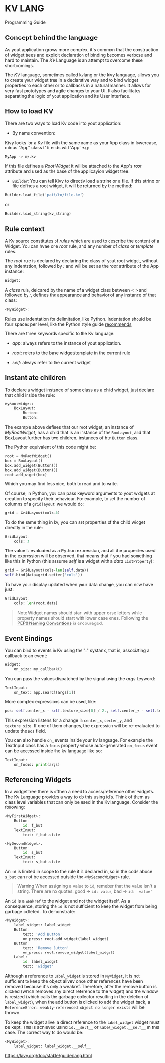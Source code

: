 # KV LANG

Programming Guide

## Concept behind the language

As yout application grows more complex, it's common that the construction of widget trees and explicit declaration of binding becomes verbose and hard to maintain. The *KV* Language is an attempt to overcome these shortcomings.

The *KV* language, sometimes called kvlang or the kivy language, allows you to create your widget tree in a declarative way and to bind widget properties to each other or to callbacks in a natural manner. It allows for very fast prototypes and agile changes to your UI. It also facilitates separating the logic of yout application and its User Interface.

## How to load KV

There are two ways to load Kv code into yout application:

- By name convention:

Kivy looks for a Kv file with the same name as your App class in lowercase, minus "App" class if it ends witl 'App' e.g:

```python
MyApp -> my.kv
```

If this file defines a *Root Widget* it will be attached to the App's *root* attribute and used as the base of the applicayion widget tree.

- `Builder`: You can tell Kivy to directly load a string or a file. If this string or file defines a root widget, it will be returned by the method:

```python
Builder.load_file('path/to/file.kv')
```

or 

```python
Builder.load_string(kv_string)
```

## Rule context

A Kv source constitutes of *rules* which are used to describe the content of a Widget. You can hvae one *root* rule, and any number of *class* or *template* rules.

The *root* rule is declared by declaring the class of yout root widget, without any indentation, followed by *:* and will be set as the *root* attribute of the App instance:

```python
Widget:
```

A *class* rule, delcared by the name of a widget class between < > and followed by *:*, defines the appearance and behavior of any instance of that class:

```python
<MyWidget>:
```

Rules use indentation for delimitation, like Python. Indentation should be four spaces per level, like the Python style guide [recommends](https://github.com/jonas-lucas-duarte/KivyHashLDash/blob/main/04_LinguagemKivy/PEP_8.md)

There are three keywords specific to the Kv language:

- *app*: always refers to the instance of yout application.

- *root*: refers to the base widget/template in the current rule

- *self*: always refer to the current widget

## Instantiate children

To declare a widget instance of some class as a child widget, just declare that child inside the rule:

```python
MyRootWidget:
	BoxLayout:
		Button:
		Button:
```

The example above defines that our root widget, an instance of *MyRootWidget*, has a child that is an instance of the `BoxLayout`, and that BoxLayout further has two children, instances of hte `Button` class.

The Python equivalent of this code might be:

```python
root = MyRootWidget()
box = BoxLayout()
box.add_widget(Button())
box.add_widget(Button())
root.add_wiget(box)
```

Which you may find less nice, both to read and to write.

Of course, in Python, you can pass keyword arguments to yout widgets at creation to specify their behaviour. For example, to set the number of columns of a `gridlayout`, we would do:

```python
grid = GridLayout(cols=3)
```

To do the same thing in kv, you can set properties of the child widget directly in the rule:

```python
GridLayout:
	cols: 3
```

The value is evaluated as a Python expression, and all the properties used in the expression will be observed, that means that if you had something like this in Python (this assume *self* is a widget with a *data* `ListProperty`):

```python
grid = GridLayout(cols=len(self.data))
self.bind(data=grid.setter('cols'))
```

To have your display updated when your data change, you can now have just:

```python
GridLayout:
	cols: len(root.data)
```

> Note
> Widget names should start with upper case letters while property names should start with lower case ones. Following the [PEP8 Naming Conventions](https://github.com/jonas-lucas-duarte/KivyHashLDash/blob/main/04_LinguagemKivy/PEP_8.md) is encouraged.

## Event Bindings

You can bind to events in Kv using the ":" systanx, that is, associating a callback to an event:

```python
Widget:
	on_size: my_callback()
```

You can pass the values dispatched by the signal using the *args* keyword:

```python
TextInput:
	on_text: app.search(args[1])
```

More complex expressions can be used, like:

```python
pos: self.center_x - self.texture_size[0] / 2., self.center_y - self.textura_size[1] / 2.
```

This expression listens for a change in `center_x`, `center_y`, and `texture_size`. If one of them changes, the expression will be re-evaluated to update the `pos` field.

You can also handle `on_` events inside your kv language. For example the TextInput class has a `focus` property whose auto-generated `on_focus` event can be accessed inside the kv language like so:

```python
TextInput:
	on_focus: print(args)
```

## Referencing Widgets

In a widget tree there is ofthen a need to access/reference other widgets. The Kv Language provides a way to do this using id's. Think of them as class level variables that can only be used in the Kv language. Consider the following:

```python
<MyFirstWidget>:
	Button:
		id: f_but
	TextInput:
		text: f_but.state

<MySecondWidget>:
	Button:
		id: s_but
	TextInput:
		text: s_but.state
```

An `id` is limited in scope to the rule it is declared in, so in the code aboce `s_but` can not be accessed outside the `<MySecondWidget>` rule.

> Warning
> When assigning a value to `id`, remeber that the value isn't a string. There are no quotes: good -> `id: value`, bad -> `id: 'value'`

An `id` is a `weakref` to the widget and not the widget itself. As a consequence, storing the `id` is not sufficient to keep the widget from being garbage colleted. To demonstrate:

```python
<MyWidget>:
	label_widget: label_widget
	Button:
		text: 'Add Button'
		on_press: root.add_widget(label_widget)
	Button:
		text: 'Remove Button'
		on_press: root.remove_widget(label_widget)
	Label:
		id: label_widget
		text: 'widget'
```

Although a reference to `label_widget` is stored in `MyWidget`, it is not sufficient to keep the object alivev once other references have been removed because it's only a weakref. Therefore, after the remove button is clicked (which removes any direct reference to the widget) and the window is resized (which calls the garbage collector resulting in the deletion of `label_widget`), when the add button is clicked to add the widget back, a `ReferenceError: weakly-referenced object no longer exists` will be thrown. 

To keep the widget alive, a direct reference to the `label_widget` widget must be kept. This is achieved usind `id.__self__` or `label_widget.__self__` in this case. The correct way to do would be:

```python
<MyWidget>:
	label_widget: label_widget.__self__
```

https://kivy.org/doc/stable/guide/lang.html
